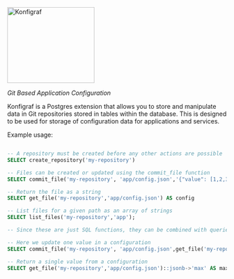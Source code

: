 <img src="https://www.konfigraf.com/logo.png" title="" alt="Konfigraf" width="200" height="174">

_Git Based Application Configuration_

Konfigraf is a Postgres extension that allows you to store and manipulate data
in Git repositories stored in tables within the database. This is designed to
be used for storage of configuration data for applications and services.

Example usage:

```sql

-- A repository must be created before any other actions are possible
SELECT create_repository('my-repository')

-- Files can be created or updated using the commit_file function
SELECT commit_file('my-repository', 'app/config.json','{"value": [1,2,3]}','John Doe','Set Value', 'john.d@example.com');

-- Return the file as a string
SELECT get_file('my-repository','app/config.json') AS config

-- List files for a given path as an array of strings
SELECT list_files('my-repository','app');

-- Since these are just SQL functions, they can be combined with queries

-- Here we update one value in a configuration
SELECT commit_file('my-repository', 'app/config.json',get_file('my-repository','app/config.json')::jsonb || '{"max":42}'::jsonb,'John Doe','Update max value', 'john.d@example.com');

-- Return a single value from a configuration
SELECT get_file('my-repository','app/config.json')::jsonb->'max' AS maximum

```
